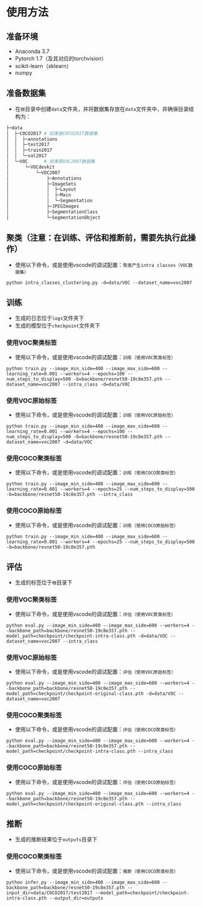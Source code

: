# 使用方法
## 准备环境
- Anaconda 3.7
- Pytorch 1.7（及其对应的torchvision）
- scikit-learn（sklearn）
- numpy

## 准备数据集
- 在`根`目录中创建`data`文件夹，并将数据集存放在`data`文件夹中，并确保目录结构为：
```python
├─data
│  ├─COCO2017 # 如果是COCO2017数据集
│  │  ├─annotations
│  │  ├─test2017
│  │  ├─train2017
│  │  └─val2017
│  └─VOC      # 如果是VOC2007数据集
│      └─VOCdevkit
│          └─VOC2007
│              ├─Annotations
│              ├─ImageSets
│              │  ├─Layout
│              │  ├─Main
│              │  └─Segmentation
│              ├─JPEGImages
│              ├─SegmentationClass
│              └─SegmentationObject
```
## 聚类（**注意：在训练、评估和推断前，需要先执行此操作**）
- 使用以下命令，或是使用vscode的调试配置：`聚类产生intra classes（VOC数据集）`
```shell
python intra_classes_clustering.py -d=data/VOC --dataset_name=voc2007
```
## 训练
- 生成的日志位于`logs`文件夹下  
- 生成的模型位于`checkpoint`文件夹下
### 使用VOC聚类标签
- 使用以下命令，或是使用vscode的调试配置：`训练（使用VOC聚类标签）`  
```shell
python train.py --image_min_side=400 --image_max_side=600 --learning_rate=0.001 --workers=4 --epochs=100 --num_steps_to_display=500 -b=backbone/resnet50-19c8e357.pth --dataset_name=voc2007 --intra_class -d=data/VOC
```
### 使用VOC原始标签
- 使用以下命令，或是使用vscode的调试配置：`训练（使用VOC原始标签）`  
```shell
python train.py --image_min_side=400 --image_max_side=600 --learning_rate=0.001 --workers=4 --epochs=100 --num_steps_to_display=500 -b=backbone/resnet50-19c8e357.pth --dataset_name=voc2007 -d=data/VOC
```

### 使用COCO聚类标签
- 使用以下命令，或是使用vscode的调试配置：`训练（使用COCO聚类标签）`  
```shell
python train.py --image_min_side=400 --image_max_side=600 --learning_rate=0.001 --workers=4 --epochs=25 --num_steps_to_display=500 -b=backbone/resnet50-19c8e357.pth --intra_class
```
### 使用COCO原始标签
- 使用以下命令，或是使用vscode的调试配置：`训练（使用COCO原始标签）`  
```
python train.py --image_min_side=400 --image_max_side=600 --learning_rate=0.001 --workers=4 --epochs=25 --num_steps_to_display=500 -b=backbone/resnet50-19c8e357.pth 
```
## 评估
- 生成的标签位于`根`目录下
### 使用VOC聚类标签
- 使用以下命令，或是使用vscode的调试配置：`评估（使用VOC聚类标签）`  
```
python eval.py --image_min_side=400 --image_max_side=600 --workers=4 --backbone_path=backbone/resnet50-19c8e357.pth --model_path=checkpoint/checkpoint-intra-class.pth -d=data/VOC --dataset_name=voc2007 --intra_class
```
### 使用VOC原始标签
- 使用以下命令，或是使用vscode的调试配置：`评估（使用VOC原始标签）`  
```
python eval.py --image_min_side=400 --image_max_side=600 --workers=4 --backbone_path=backbone/resnet50-19c8e357.pth --model_path=checkpoint/checkpoint-original-class.pth -d=data/VOC --dataset_name=voc2007
```
### 使用COCO聚类标签
- 使用以下命令，或是使用vscode的调试配置：`评估（使用COCO聚类标签）`  
```
python eval.py --image_min_side=400 --image_max_side=600 --workers=4 --backbone_path=backbone/resnet50-19c8e357.pth --model_path=checkpoint/checkpoint-intra-class.pth --intra_class
```
### 使用COCO原始标签
- 使用以下命令，或是使用vscode的调试配置：`评估（使用COCO原始标签）`  
```
python eval.py --image_min_side=400 --image_max_side=600 --workers=4 --backbone_path=backbone/resnet50-19c8e357.pth --model_path=checkpoint/checkpoint-original-class.pth --intra_class
```
## 推断
- 生成的推断结果位于`outputs`目录下
<!-- ### 使用VOC聚类标签
- 使用以下命令，或是使用vscode的调试配置：`推断（使用VOC聚类标签）`  
```
python infer.py --image_min_side=400 --image_max_side=600 --backbone_path=backbone/resnet50-19c8e357.pth --model_path=checkpoint/checkpoint-original-class.pth
``` -->
### 使用COCO聚类标签
- 使用以下命令，或是使用vscode的调试配置：`推断（使用COCO聚类标签）`  
```
python infer.py --image_min_side=400 --image_max_side=600 --backbone_path=backbone/resnet50-19c8e357.pth --input_dir=data/COCO2017/test2017 --model_path=checkpoint/checkpoint-intra-class.pth --output_dir=outputs
```

